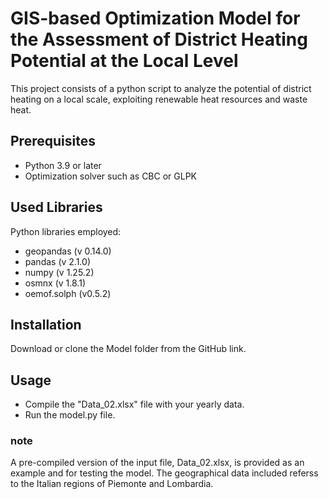 # GIS-based Optimization Model for the Assessment of District Heating Potential at the Local Level
This project consists of a python script to analyze the potential of district heating on a local scale, exploiting renewable heat resources and waste heat.
## Prerequisites
- Python 3.9 or later
- Optimization solver such as CBC or GLPK
##  Used Libraries
Python libraries employed:
- geopandas (v 0.14.0)
- pandas (v  2.1.0)
- numpy (v 1.25.2)
- osmnx (v 1.8.1)
- oemof.solph (v0.5.2)
## Installation
Download or clone the Model folder from the GitHub link.
## Usage
- Compile the "Data_02.xlsx" file with your yearly data.
- Run the model.py file.
### note
A pre-compiled version of the input file, Data_02.xlsx, is provided as an example and for testing the model. The geographical data included referss to the Italian regions of Piemonte and Lombardia.
